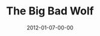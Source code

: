---
layout: message
category: message
series: "Big Bad Wolf"
title: "The Big Bad Wolf"
date: 2012-01-07-00-00
message_id: 708
audio: "http://s3.amazonaws.com/crossroads-media/media/legacy/mp3/bigbadwolf_01.mp3"
audio-duration: "44:16"
program: "http://s3.amazonaws.com/crossroads-media/media/legacy/documents/01_07-08_12Program.pdf"
description: "Brian Tome talks about the characteristics of Big Bad Wolf."
video: "https://s3.amazonaws.com/crossroadsvideomessages/bigbadwolf_01.mp4"
video-duration: "44:22"
video-image: "http://s3.amazonaws.com/crossroads-media/images/legacy/content/bigbadwolf01_still.jpg"
flag: "N"
---